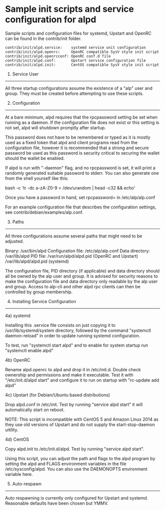 Sample init scripts and service configuration for alpd
==========================================================

Sample scripts and configuration files for systemd, Upstart and OpenRC
can be found in the contrib/init folder.

    contrib/init/alpd.service:    systemd service unit configuration
    contrib/init/alpd.openrc:     OpenRC compatible SysV style init script
    contrib/init/alpd.openrcconf: OpenRC conf.d file
    contrib/init/alpd.conf:       Upstart service configuration file
    contrib/init/alpd.init:       CentOS compatible SysV style init script

1. Service User
---------------------------------

All three startup configurations assume the existence of a "alp" user
and group.  They must be created before attempting to use these scripts.

2. Configuration
---------------------------------

At a bare minimum, alpd requires that the rpcpassword setting be set
when running as a daemon.  If the configuration file does not exist or this
setting is not set, alpd will shutdown promptly after startup.

This password does not have to be remembered or typed as it is mostly used
as a fixed token that alpd and client programs read from the configuration
file, however it is recommended that a strong and secure password be used
as this password is security critical to securing the wallet should the
wallet be enabled.

If alpd is run with "-daemon" flag, and no rpcpassword is set, it will
print a randomly generated suitable password to stderr.  You can also
generate one from the shell yourself like this:

bash -c 'tr -dc a-zA-Z0-9 < /dev/urandom | head -c32 && echo'

Once you have a password in hand, set rpcpassword= in /etc/alp/alp.conf

For an example configuration file that describes the configuration settings,
see contrib/debian/examples/alp.conf.

3. Paths
---------------------------------

All three configurations assume several paths that might need to be adjusted.

Binary:              /usr/bin/alpd
Configuration file:  /etc/alp/alp.conf
Data directory:      /var/lib/alpd
PID file:            /var/run/alpd/alpd.pid (OpenRC and Upstart)
                     /var/lib/alpd/alpd.pid (systemd)

The configuration file, PID directory (if applicable) and data directory
should all be owned by the alp user and group.  It is advised for security
reasons to make the configuration file and data directory only readable by the
alp user and group.  Access to alp-cli and other alpd rpc clients
can then be controlled by group membership.

4. Installing Service Configuration
-----------------------------------

4a) systemd

Installing this .service file consists on just copying it to
/usr/lib/systemd/system directory, followed by the command
"systemctl daemon-reload" in order to update running systemd configuration.

To test, run "systemctl start alpd" and to enable for system startup run
"systemctl enable alpd"

4b) OpenRC

Rename alpd.openrc to alpd and drop it in /etc/init.d.  Double
check ownership and permissions and make it executable.  Test it with
"/etc/init.d/alpd start" and configure it to run on startup with
"rc-update add alpd"

4c) Upstart (for Debian/Ubuntu based distributions)

Drop alpd.conf in /etc/init.  Test by running "service alpd start"
it will automatically start on reboot.

NOTE: This script is incompatible with CentOS 5 and Amazon Linux 2014 as they
use old versions of Upstart and do not supply the start-stop-daemon uitility.

4d) CentOS

Copy alpd.init to /etc/init.d/alpd. Test by running "service alpd start".

Using this script, you can adjust the path and flags to the alpd program by
setting the alpd and FLAGS environment variables in the file
/etc/sysconfig/alpd. You can also use the DAEMONOPTS environment variable here.

5. Auto-respawn
-----------------------------------

Auto respawning is currently only configured for Upstart and systemd.
Reasonable defaults have been chosen but YMMV.
